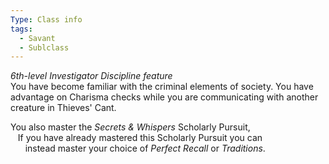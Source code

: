 ```yaml
---
Type: Class info
tags:
  - Savant
  - Sublclass
---
```

_6th-level Investigator Discipline feature_  
You have become familiar with the criminal elements of society. You have advantage on Charisma checks while you are communicating with another creature in Thieves' Cant.

You also master the _Secrets & Whispers_ Scholarly Pursuit,  
   If you have already mastered this Scholarly Pursuit you can  
      instead master your choice of _Perfect Recall_ or _Traditions_.